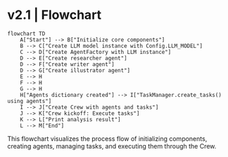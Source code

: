 # v2.1 | Flowchart

```mermaid
flowchart TD
    A["Start"] --> B["Initialize core components"]
    B --> C["Create LLM model instance with Config.LLM_MODEL"]
    C --> D["Create AgentFactory with LLM instance"]
    D --> E["Create researcher agent"]
    D --> F["Create writer agent"]
    D --> G["Create illustrator agent"]
    E --> H
    F --> H
    G --> H
    H["Agents dictionary created"] --> I["TaskManager.create_tasks() using agents"]
    I --> J["Create Crew with agents and tasks"]
    J --> K["Crew kickoff: Execute tasks"]
    K --> L["Print analysis result"]
    L --> M["End"]
```

This flowchart visualizes the process flow of initializing components, creating agents, managing tasks, and executing them through the Crew.
